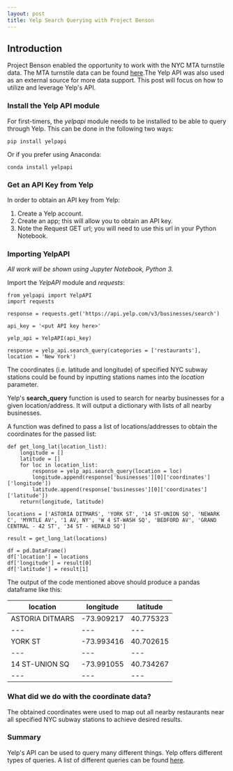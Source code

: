 ```yaml
---
layout: post
title: Yelp Search Querying with Project Benson
---
```

## Introduction

Project Benson enabled the opportunity to work with the NYC MTA turnstile data. The MTA turnstile data can be found [here](http://web.mta.info/developers/turnstile.html).The Yelp API was also used as an external source for more data support. This post will focus on how to utilize and leverage Yelp's API.

### Install the Yelp API module

For first-timers, the *yelpapi* module needs to be installed to be able to query through Yelp. This can be done in the following two ways:

```
pip install yelpapi
```

Or if you prefer using Anaconda:

```
conda install yelpapi
```

### Get an API Key from Yelp

In order to obtain an API key from Yelp:

1. Create a Yelp account.
2. Create an app; this will allow you to obtain an API key.
3. Note the Request GET url; you will need to use this url in your Python Notebook.

### Importing YelpAPI

*All work will be shown using Jupyter Notebook, Python 3.*

Import the *YelpAPI* module and *requests*:

```
from yelpapi import YelpAPI
import requests

response = requests.get('https://api.yelp.com/v3/businesses/search')

api_key = '<put API key here>'

yelp_api = YelpAPI(api_key)

response = yelp_api.search_query(categories = ['restaurants'], location = 'New York')
```

The coordinates (i.e. latitude and longitude) of specified NYC subway stations could be found by inputting stations names into the *location* parameter. 

Yelp's **search_query** function is used to search for nearby businesses for a given location/address. It will output a dictionary with lists of all nearby businesses.

A function was defined to pass a list of locations/addresses to obtain the coordinates for the passed list:

```
def get_long_lat(location_list):
    longitude = []
    latitude = []
    for loc in location_list:
        response = yelp_api.search_query(location = loc)
        longitude.append(response['businesses'][0]['coordinates']['longitude'])
        latitude.append(response['businesses'][0]['coordinates']['latitude'])
    return(longitude, latitude)

locations = ['ASTORIA DITMARS', 'YORK ST', '14 ST-UNION SQ', 'NEWARK C', 'MYRTLE AV', '1 AV, NY', 'W 4 ST-WASH SQ', 'BEDFORD AV', 'GRAND CENTRAL - 42 ST', '34 ST - HERALD SQ']

result = get_long_lat(locations)

df = pd.DataFrame()
df['location'] = locations
df['longitude'] = result[0]
df['latitude'] = result[1]
```

The output of the code mentioned above should produce a pandas dataframe like this:

| location | longitude | latitude |
| --- | --- | --- |
| ASTORIA DITMARS | -73.909217 | 40.775323 |
| --- | --- | --- |
| YORK ST | -73.993416 | 40.702615 |
| --- | --- | --- |
|14 ST-UNION SQ | -73.991055 | 40.734267 |
| --- | --- | --- |

### What did we do with the coordinate data?

The obtained coordinates were used to map out all nearby restaurants near all specified NYC subway stations to achieve desired results.

### Summary

Yelp's API can be used to query many different things. Yelp offers different types of queries. A list of different queries can be found [here](https://www.yelp.com/developers/documentation/v3/business).

